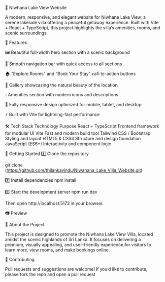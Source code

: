 🌅 Niwhana Lake View Website

A modern, responsive, and elegant website for Niwhana Lake View, a serene lakeside villa offering a peaceful getaway experience.
Built with Vite + React + TypeScript, this project highlights the villa’s amenities, rooms, and scenic surroundings.

🏡 Features

🖼️ Beautiful full-width hero section with a scenic background

🧭 Smooth navigation bar with quick access to all sections

🏠 “Explore Rooms” and “Book Your Stay” call-to-action buttons

📸 Gallery showcasing the natural beauty of the location

💧 Amenities section with modern icons and descriptions

📱 Fully responsive design optimized for mobile, tablet, and desktop

⚡ Built with Vite for lightning-fast performance

🛠️ Tech Stack
Technology	Purpose
React + TypeScript	Frontend framework for modular UI
Vite	Fast and modern build tool
Tailwind CSS / Bootstrap	Styling and layout
HTML5 & CSS3	Structure and design foundation
JavaScript (ES6+)	Interactivity and component logic


🚀 Getting Started
1️⃣ Clone the repository

git clone   (https://github.com/thilankavindu/Niwahana_Lake_Villa_Website.git)

2️⃣ Install dependencies
npm install

3️⃣ Start the development server
npm run dev


Then open http://localhost:5173
 in your browser.

📷 Preview

📍 About the Project

This project is designed to promote the Niwhana Lake View Villa, located amidst the scenic highlands of Sri Lanka.
It focuses on delivering a premium, visually appealing, and user-friendly experience for visitors to learn more, view rooms, and make bookings online.

🤝 Contributing

Pull requests and suggestions are welcome!
If you’d like to contribute, please fork the repo and open a pull request
